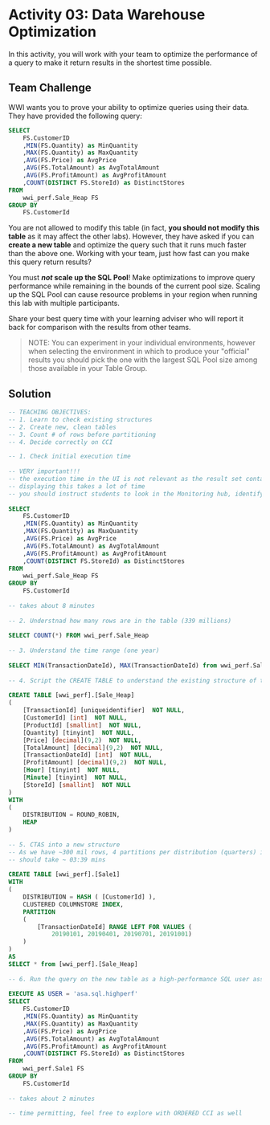 # Activity 03: Data Warehouse Optimization

In this activity, you will work with your team to optimize the performance of a query to make it return results in the shortest time possible.

## Team Challenge

WWI wants you to prove your ability to optimize queries using their data. They have provided the following query:

``` SQL
SELECT
    FS.CustomerID
    ,MIN(FS.Quantity) as MinQuantity
    ,MAX(FS.Quantity) as MaxQuantity
    ,AVG(FS.Price) as AvgPrice
    ,AVG(FS.TotalAmount) as AvgTotalAmount
    ,AVG(FS.ProfitAmount) as AvgProfitAmount
    ,COUNT(DISTINCT FS.StoreId) as DistinctStores
FROM
    wwi_perf.Sale_Heap FS
GROUP BY
    FS.CustomerId
```

You are not allowed to modify this table (in fact, **you should not modify this table** as it may affect the other labs). However, they have asked if you can **create a new table** and optimize the query such that it runs much faster than the above one. Working with your team, just how fast can you make this query return results?

You must ***not* scale up the SQL Pool**! Make optimizations to improve query performance while remaining in the bounds of the current pool size. Scaling up the SQL Pool can cause resource problems in your region when running this lab with multiple participants.

Share your best query time with your learning adviser who will report it back for comparison with the results from other teams.

> NOTE: You can experiment in your individual environments, however when selecting the environment in which to produce your "official" results you should pick the one with the largest SQL Pool size among those available in your Table Group.

## Solution

```sql
-- TEACHING OBJECTIVES:
-- 1. Learn to check existing structures
-- 2. Create new, clean tables
-- 3. Count # of rows before partitioning
-- 4. Decide correctly on CCI

-- 1. Check initial execution time
​
-- VERY important!!!
-- the execution time in the UI is not relevant as the result set contains 1000000 customers
-- displaying this takes a lot of time
-- you should instruct students to look in the Monitoring hub, identify their query and check the execution time there
​
SELECT
    FS.CustomerID
    ,MIN(FS.Quantity) as MinQuantity
    ,MAX(FS.Quantity) as MaxQuantity
    ,AVG(FS.Price) as AvgPrice
    ,AVG(FS.TotalAmount) as AvgTotalAmount
    ,AVG(FS.ProfitAmount) as AvgProfitAmount
    ,COUNT(DISTINCT FS.StoreId) as DistinctStores
FROM
    wwi_perf.Sale_Heap FS
GROUP BY
    FS.CustomerId
​
-- takes about 8 minutes
​
-- 2. Understnad how many rows are in the table (339 millions)
​
SELECT COUNT(*) FROM wwi_perf.Sale_Heap
​
-- 3. Understand the time range (one year)
​
SELECT MIN(TransactionDateId), MAX(TransactionDateId) from wwi_perf.Sale_Heap 
​
-- 4. Script the CREATE TABLE to understand the existing structure of the table
​
CREATE TABLE [wwi_perf].[Sale_Heap]
( 
	[TransactionId] [uniqueidentifier]  NOT NULL,
	[CustomerId] [int]  NOT NULL,
	[ProductId] [smallint]  NOT NULL,
	[Quantity] [tinyint]  NOT NULL,
	[Price] [decimal](9,2)  NOT NULL,
	[TotalAmount] [decimal](9,2)  NOT NULL,
	[TransactionDateId] [int]  NOT NULL,
	[ProfitAmount] [decimal](9,2)  NOT NULL,
	[Hour] [tinyint]  NOT NULL,
	[Minute] [tinyint]  NOT NULL,
	[StoreId] [smallint]  NOT NULL
)
WITH
(
	DISTRIBUTION = ROUND_ROBIN,
	HEAP
)
​
-- 5. CTAS into a new structure
-- As we have ~300 mil rows, 4 partitions per distribution (quarters) is the optimum level
-- should take ~ 03:39 mins
​
CREATE TABLE [wwi_perf].[Sale1]
WITH
(
	DISTRIBUTION = HASH ( [CustomerId] ),
	CLUSTERED COLUMNSTORE INDEX,
	PARTITION
	(
		[TransactionDateId] RANGE LEFT FOR VALUES ( 
			20190101, 20190401, 20190701, 20191001)
	)
)
AS
SELECT * from [wwi_perf].[Sale_Heap]
​
-- 6. Run the query on the new table as a high-performance SQL user assigned to staticrc80
​
EXECUTE AS USER = 'asa.sql.highperf'
SELECT
    FS.CustomerID
    ,MIN(FS.Quantity) as MinQuantity
    ,MAX(FS.Quantity) as MaxQuantity
    ,AVG(FS.Price) as AvgPrice
    ,AVG(FS.TotalAmount) as AvgTotalAmount
    ,AVG(FS.ProfitAmount) as AvgProfitAmount
    ,COUNT(DISTINCT FS.StoreId) as DistinctStores
FROM
    wwi_perf.Sale1 FS
GROUP BY
    FS.CustomerId
​
-- takes about 2 minutes
​
-- time permitting, feel free to explore with ORDERED CCI as well

```
